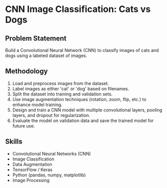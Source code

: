 # CNN Image Classification: Cats vs Dogs

## Problem Statement

Build a Convolutional Neural Network (CNN) to classify images of cats and dogs using a labeled dataset of images.

## Methodology

1. Load and preprocess images from the dataset.
2. Label images as either 'cat' or 'dog' based on filenames.
3. Split the dataset into training and validation sets.
4. Use image augmentation techniques (rotation, zoom, flip, etc.) to enhance model training.
5. Design and train a CNN model with multiple convolutional layers, pooling layers, and dropout for regularization.
6. Evaluate the model on validation data and save the trained model for future use.

## Skills

- Convolutional Neural Networks (CNN)
- Image Classification
- Data Augmentation
- TensorFlow / Keras
- Python (pandas, numpy, matplotlib)
- Image Processing
